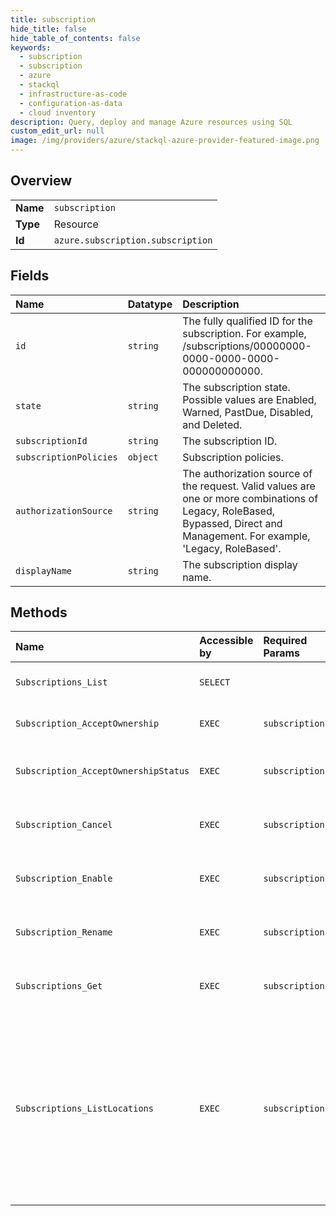 ```yaml
---
title: subscription
hide_title: false
hide_table_of_contents: false
keywords:
  - subscription
  - subscription
  - azure    
  - stackql
  - infrastructure-as-code
  - configuration-as-data
  - cloud inventory
description: Query, deploy and manage Azure resources using SQL
custom_edit_url: null
image: /img/providers/azure/stackql-azure-provider-featured-image.png
---
```

  
    

## Overview
<table><tbody>
<tr><td><b>Name</b></td><td><code>subscription</code></td></tr>
<tr><td><b>Type</b></td><td>Resource</td></tr>
<tr><td><b>Id</b></td><td><code>azure.subscription.subscription</code></td></tr>
</tbody></table>

## Fields
| Name | Datatype | Description |
|:-----|:---------|:------------|
| `id` | `string` | The fully qualified ID for the subscription. For example, /subscriptions/00000000-0000-0000-0000-000000000000. |
| `state` | `string` | The subscription state. Possible values are Enabled, Warned, PastDue, Disabled, and Deleted. |
| `subscriptionId` | `string` | The subscription ID. |
| `subscriptionPolicies` | `object` | Subscription policies. |
| `authorizationSource` | `string` | The authorization source of the request. Valid values are one or more combinations of Legacy, RoleBased, Bypassed, Direct and Management. For example, 'Legacy, RoleBased'. |
| `displayName` | `string` | The subscription display name. |
## Methods
| Name | Accessible by | Required Params | Description |
|:-----|:--------------|:----------------|:------------|
| `Subscriptions_List` | `SELECT` |  | Gets all subscriptions for a tenant. |
| `Subscription_AcceptOwnership` | `EXEC` | `subscriptionId` | Accept subscription ownership. |
| `Subscription_AcceptOwnershipStatus` | `EXEC` | `subscriptionId` | Accept subscription ownership status. |
| `Subscription_Cancel` | `EXEC` | `subscriptionId` | The operation to cancel a subscription |
| `Subscription_Enable` | `EXEC` | `subscriptionId` | The operation to enable a subscription |
| `Subscription_Rename` | `EXEC` | `subscriptionId` | The operation to rename a subscription |
| `Subscriptions_Get` | `EXEC` | `subscriptionId` | Gets details about a specified subscription. |
| `Subscriptions_ListLocations` | `EXEC` | `subscriptionId` | This operation provides all the locations that are available for resource providers; however, each resource provider may support a subset of this list. |
